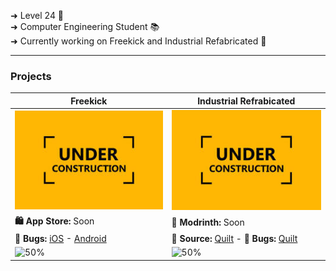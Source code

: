 ➜ Level 24 🌱 <br>
➜ Computer Engineering Student 📚 <br>
➜ Currently working on Freekick and Industrial Refabricated 👾 <br>

---
 
  ### Projects

| **Freekick** | **Industrial Refrabicated** |
|-------|---------------|
|![Coming Soon](https://raw.githubusercontent.com/Korinku/korinku/refs/heads/main/under-construction.jpg)|![Coming Soon](https://raw.githubusercontent.com/Korinku/korinku/refs/heads/main/under-construction.jpg)|
| **🛍️ App Store:** Soon | **💾 Modrinth:** Soon |
| **🐛 Bugs:** [iOS](https://github.com/Korinku/Industrial-Refabricated/issues/new) - [Android](https://github.com/Korinku/Industrial-Refabricated/issues/new) | **📘 Source:** [Quilt](https://github.com/Korinku/Industrial-Refabricated) - **🐛 Bugs:** [Quilt](https://github.com/Korinku/Industrial-Refabricated/issues/new) |
| ![50%](https://progress-bar.xyz/10/?style=flat&scale=100&width=250)|![50%](https://progress-bar.xyz/0/?style=flat&scale=100&width=250)|
